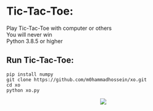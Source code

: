 # Tic-Tac-Toe:
<p>
Play Tic-Tac-Toe with computer or others<br/>
You will never win<br/>
Python 3.8.5 or higher<br/>
</p>

## Run Tic-Tac-Toe:
  
```
pip install numpy
git clone https://github.com/m0hammadhossein/xo.git
cd xo
python xo.py
```
<p align="center">
<img src="/images/xo.mp4" />
</p>

